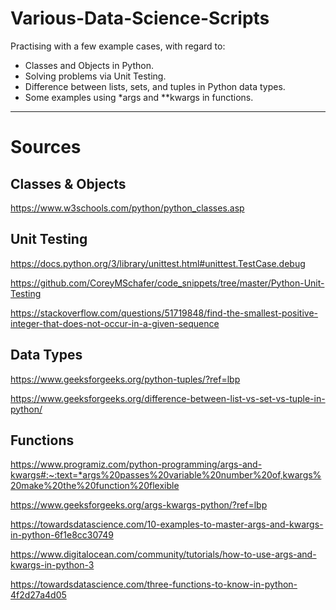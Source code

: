 # Various-Data-Science-Scripts

Practising with a few example cases, with regard to:
- Classes and Objects in Python.
- Solving problems via Unit Testing.
- Difference between lists, sets, and tuples in Python data types.
- Some examples using *args and **kwargs in functions.

----------

# Sources
## Classes & Objects
https://www.w3schools.com/python/python_classes.asp

## Unit Testing
https://docs.python.org/3/library/unittest.html#unittest.TestCase.debug

https://github.com/CoreyMSchafer/code_snippets/tree/master/Python-Unit-Testing

https://stackoverflow.com/questions/51719848/find-the-smallest-positive-integer-that-does-not-occur-in-a-given-sequence

## Data Types
https://www.geeksforgeeks.org/python-tuples/?ref=lbp

https://www.geeksforgeeks.org/difference-between-list-vs-set-vs-tuple-in-python/

## Functions
https://www.programiz.com/python-programming/args-and-kwargs#:~:text=*args%20passes%20variable%20number%20of,kwargs%20make%20the%20function%20flexible

https://www.geeksforgeeks.org/args-kwargs-python/?ref=lbp

https://towardsdatascience.com/10-examples-to-master-args-and-kwargs-in-python-6f1e8cc30749

https://www.digitalocean.com/community/tutorials/how-to-use-args-and-kwargs-in-python-3

https://towardsdatascience.com/three-functions-to-know-in-python-4f2d27a4d05
